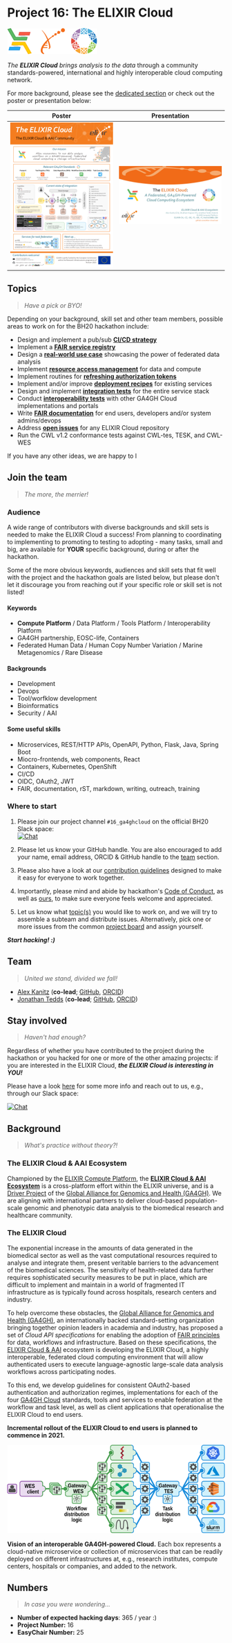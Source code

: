 # Project 16: The ELIXIR Cloud

![logo-banner][logo-banner]

_The **ELIXIR Cloud** brings analysis to the data_ through a community
standards-powered, international and highly interoperable cloud computing
network.

For more background, please see the [dedicated section](#background) or check
out the poster or presentation below:

| Poster | Presentation |
| --- | --- |
| [![thumb_poster][thumb_poster]][poster] | [![thumb_presentation][thumb_presentation]][presentation] |

## Topics

> _Have a pick or BYO!_

Depending on your background, skill set and other team members, possible areas
to work on for the BH20 hackathon include:

* Design and implement a pub/sub [**CI/CD strategy**][topic-ci-cd]
* Implement a [**FAIR service registry**][topic-service-registry]
* Design a [**real-world use case**][topic-use-case] showcasing the power of
  federated data analysis
* Implement [**resource access management**][topic-access-management] for data
  and compute
* Implement routines for [**refreshing authorization
  tokens**][topic-token-refreshal]
* Implement and/or improve [**deployment recipes**][topic-deployment] for
  existing services
* Design and implement [**integration tests**][topic-integration-tests] for the
  entire service stack
* Conduct [**interoperability tests**][topic-interoperability] with other GA4GH
  Cloud implementations and portals
* Write [**FAIR documentation**][topic-documentation] for end users, developers
  and/or system admins/devops
* Address [**open issues**][project-board] for any ELIXIR Cloud
  repository
* Run the CWL v1.2 conformance tests against CWL-tes, TESK, and CWL-WES

If you have any other ideas, we are happy to l

## Join the team

> _The more, the merrier!_

### Audience

A wide range of contributors with diverse backgrounds and skill sets is needed
to make the ELIXIR Cloud a success! From planning to coordinating to
implementing to promoting to testing to adopting - many tasks, small and big,
are available for **YOUR** specific background, during or after the hackathon.

Some of the more obvious keywords, audiences and skill sets that fit well with
the project and the hackathon goals are listed below, but please don't let it
discourage you from reaching out if your specific role or skill set is not
listed!

#### Keywords

* **Compute Platform** / Data Platform / Tools Platform / Interoperability
  Platform
* GA4GH partnership, EOSC-life, Containers
* Federated Human Data / Human Copy Number Variation / Marine Metagenomics /
  Rare Disease

#### Backgrounds

* Development
* Devops
* Tool/worfklow development
* Bioinformatics
* Security / AAI

#### Some useful skills

* Microservices, REST/HTTP APIs, OpenAPI, Python, Flask, Java, Spring Boot
* Miocro-frontends, web components, React
* Containers, Kubernetes, OpenShift
* CI/CD
* OIDC, OAuth2, JWT
* FAIR, documentation, rST, markdown, writing, outreach, training

### Where to start

1. Please join our project channel `#16_ga4ghcloud` on the official BH20 Slack
  space:  
  [![Chat][badge-chat-bh20]][chat-bh20]

2. Please let us know your GitHub handle. You are also
  encouraged to add your name, email address, ORCID &  GitHub handle to the
  [team](#team) section.

3. Please also have a look at our [contribution
  guidelines][contributing-guidelines] designed to make it easy for everyone to
  work together.

4. Importantly, please mind and abide by hackathon's [Code of
  Conduct][coc-bh20], as well as [ours][coc-elixir-cloud], to make sure
  everyone feels welcome and appreciated.

5. Let us know what [topic(s)](#topics) you would like to work on, and we will
  try to assemble a subteam and distribute issues. Alternatively, pick one or
  more issues from the common [project board][project-board] and assign
  yourself.

**_Start hacking! :)_**

## Team

> _United we stand, divided we fall!_

* [Alex Kanitz](alexander.kanitz@unibas.ch)
  (**co-lead**;
  [GitHub](https://github.com/uniqueg),
  [ORCID](https://orcid.org/0000-0002-3468-0652)) <corresponding author>
* [Jonathan Tedds](jonathan.tedds@elixir-europe.org)
  (**co-lead**;
  [GitHub](https://github.com/jtedds),
  [ORCID](https://orcid.org/0000-0003-2829-4584))

## Stay involved

> _Haven't had enough?_

Regardless of whether you have contributed to the project during the hackathon
or you hacked for one or more of the other amazing projects: if you are
interested in the ELIXIR Cloud, **_the ELIXIR Cloud is interesting in YOU!_**

Please have a look [here][contributing] for some more info and reach out to us,
e.g., through our Slack space:

[![Chat][badge-chat-elixir-cloud]][chat-elixir-cloud]

## Background

> _What's practice without theory?!_

### The ELIXIR Cloud & AAI Ecosystem

Championed by the [ELIXIR Compute Platform][elixir-compute], the [**ELIXIR
Cloud & AAI Ecosystem**][elixir-cloud] is a cross-platform effort within the
ELIXIR universe, and is a [Driver Project][ga4gh-drivers] of the [Global
Alliance for Genomics and Health (GA4GH)][ga4gh]. We are aligning with
international partners to deliver cloud-based population-scale genomic and
phenotypic data analysis to the biomedical research and healthcare community.

### The ELIXIR Cloud

The exponential increase in the amounts of data generated in the biomedical
sector as well as the vast computational resources required to analyse and
integrate them, present veritable barriers to the advancement of the biomedical
sciences. The sensitivity of health-related data further requires sophisticated
security measures to be put in place, which are difficult to implement and
maintain in a world of fragmented IT infrastructure as is typically found
across hospitals, research centers and industry. 

To help overcome these obstacles, the [Global Alliance for Genomics and Health
(GA4GH)][ga4gh], an internationally backed standard-setting organization
bringing together opinion leaders in academia and industry, has proposed a set
of _Cloud API specifications_ for enabling the adoption of [FAIR
principles][fair] for data, workflows and infrastructure. Based on these
specifications, the [ELIXIR Cloud & AAI][elixir-cloud] ecosystem is developing
the ELIXIR Cloud, a highly interoperable, federated cloud computing environment
that will allow authenticated users to execute language-agnostic large-scale
data analysis workflows across participating nodes.

To this end, we develop guidelines for consistent OAuth2-based authentication
and authorization regimes, implementations for each of the four [GA4GH
Cloud][ga4gh-cloud] standards, tools and services to enable federation at the
workflow and task level, as well as client applications that operationalise the
ELIXIR Cloud to end users.

**Incremental rollout of the ELIXIR Cloud to end users is planned to commence
in 2021.**

![vision][vision]

**Vision of an interoperable GA4GH-powered Cloud.** Each box represents a
cloud-native microservice or collection of microservices that can be readily
deployed on different infrastructures at, e.g., research institutes, compute
centers, hospitals or companies, and added to the network.

## Numbers

> _In case you were wondering..._

* **Number of expected hacking days**: 365 / year :)
* **Project Number:** 16
* **EasyChair Number:** 25

[badge-chat-bh20]: <https://img.shields.io/static/v1?label=chat&labelColor=00366a&message=bh20&color=a50044>
[badge-chat-elixir-cloud]: <https://img.shields.io/static/v1?label=chat&labelColor=ffcb00&message=ELIXIR%20Cloud&color=f95b45>
[chat-bh20]: <https://join.slack.com/t/biohackeu20/shared_invite/zt-i9i156if-L1H_6gLKK181NDPSe3fwkQ>
[chat-elixir-cloud]: <https://join.slack.com/t/elixir-cloud/shared_invite/enQtNzA3NTQ5Mzg2NjQ3LTZjZGI1OGQ5ZTRiOTRkY2ExMGUxNmQyODAxMDdjM2EyZDQ1YWM0ZGFjOTJhNzg5NjE0YmJiZTZhZDVhOWE4MWM>
[coc-bh20]: <https://elixir-europe.org/events/code-of-conduct>
[coc-elixir-cloud]: <https://github.com/elixir-cloud-aai/elixir-cloud-aai/blob/dev/CODE_OF_CONDUCT.md>
[contributing]: <https://github.com/elixir-cloud-aai/elixir-cloud-aai/blob/dev/CONTRIBUTING.md>
[contributing-guidelines]: <https://github.com/elixir-cloud-aai/elixir-cloud-aai/blob/dev/resources/contributing_guidelines.md>
[elixir-cloud]: <https://github.com/elixir-cloud-aai/elixir-cloud-aai>
[elixir-compute]: <https://elixir-europe.org/platforms/compute>
[fair]: <https://www.go-fair.org/>
[ga4gh]: <https://ga4gh.org/>
[ga4gh-cloud]: <https://www.ga4gh.org/work_stream/cloud/>
[ga4gh-drivers]: <https://www.ga4gh.org/how-we-work/driver-projects/>
[logo-banner]: images/logo-banner.png
[poster]: <https://drive.google.com/file/d/1f23CfP1tjNJfuPXi20siKMFffO8dj4GO>
[presentation]: <https://drive.google.com/file/d/16QR0UHVMLfhIU85H2Ii0QPhWr6TpRkuN>
[project-board]: <https://github.com/orgs/elixir-cloud-aai/projects/4>
[thumb_poster]: images/thumb_poster.png
[thumb_presentation]: images/thumb_presentation.png
[topic-access-management]: topics/access_management.md
[topic-ci-cd]: topics/ci_cd.md
[topic-deployment]: topics/deployment.md
[topic-documentation]: topics/documentation.md
[topic-integration-tests]: topics/integration_tests.md
[topic-interoperability]: topics/interoperability.md
[topic-service-registry]: topics/service_registry.md
[topic-token-refreshal]: topics/token_refreshal.md
[topic-use-case]: topics/use_case.md
[vision]: images/vision_interoperability.png
